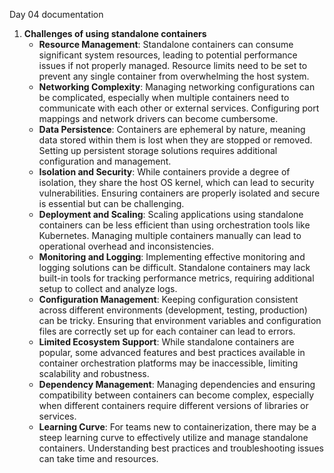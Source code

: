 Day 04 documentation

1. **Challenges of using standalone containers**
   - **Resource Management**: Standalone containers can consume significant system resources, leading to potential performance issues if not properly managed. Resource limits need to be set to prevent any single container from overwhelming the host system.
   - **Networking Complexity**: Managing networking configurations can be complicated, especially when multiple containers need to communicate with each other or external services. Configuring port mappings and network drivers can become cumbersome.
   - **Data Persistence**: Containers are ephemeral by nature, meaning data stored within them is lost when they are stopped or removed. Setting up persistent storage solutions requires additional configuration and management.
   - **Isolation and Security**: While containers provide a degree of isolation, they share the host OS kernel, which can lead to security vulnerabilities. Ensuring containers are properly isolated and secure is essential but can be challenging.
   - **Deployment and Scaling**: Scaling applications using standalone containers can be less efficient than using orchestration tools like Kubernetes. Managing multiple containers manually can lead to operational overhead and inconsistencies.
   - **Monitoring and Logging**: Implementing effective monitoring and logging solutions can be difficult. Standalone containers may lack built-in tools for tracking performance metrics, requiring additional setup to collect and analyze logs.
   - **Configuration Management**: Keeping configuration consistent across different environments (development, testing, production) can be tricky. Ensuring that environment variables and configuration files are correctly set up for each container can lead to errors.
   - **Limited Ecosystem Support**: While standalone containers are popular, some advanced features and best practices available in container orchestration platforms may be inaccessible, limiting scalability and robustness.
   - **Dependency Management**: Managing dependencies and ensuring compatibility between containers can become complex, especially when different containers require different versions of libraries or services.
   - **Learning Curve**: For teams new to containerization, there may be a steep learning curve to effectively utilize and manage standalone containers. Understanding best practices and troubleshooting issues can take time and resources.
